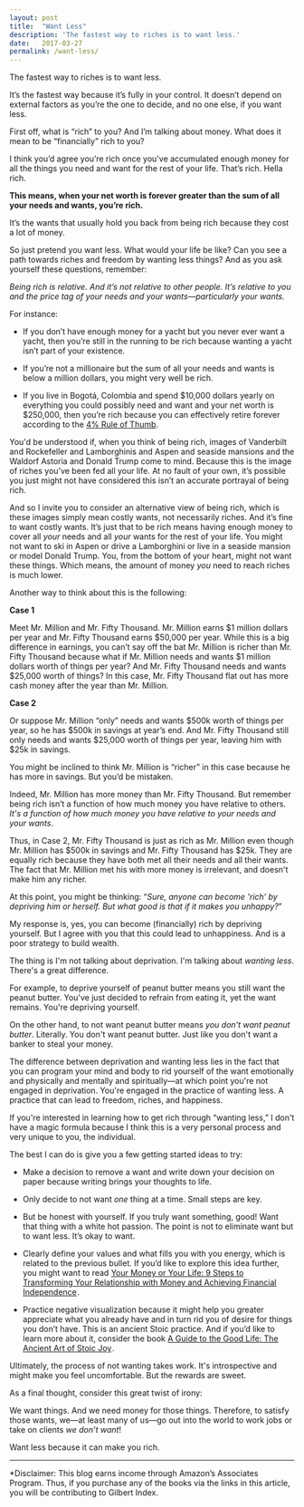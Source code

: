 ```yaml
---
layout: post
title:  "Want Less"
description: 'The fastest way to riches is to want less.'
date:   2017-03-27
permalink: /want-less/
---
```


The fastest way to riches is to want less.

It’s the fastest way because it’s fully in your control. It doesn’t depend on external factors as you’re the one to decide, and no one else, if you want less.  

First off, what is “rich” to you? And I’m talking about money. What does it mean to be “financially” rich to you?

I think you’d agree you’re rich once you've accumulated enough money for all the things you need and want for the rest of your life. That’s rich. Hella rich.

**This means, when your net worth is forever greater than the sum of all your needs and wants, you’re rich.**

It’s the wants that usually hold you back from being rich because they cost a lot of money.

So just pretend you want less. What would your life be like? Can you see a path towards riches and freedom by wanting less things? And as you ask yourself these questions, remember:

*Being rich is relative. And it’s not relative to other people. It’s relative to you and the price tag of your needs and your wants—particularly your wants.*

For instance:

* If you don’t have enough money for a yacht but you never ever want a yacht, then you’re still in the running to be rich because wanting a yacht isn’t part of your existence.

* If you’re not a millionaire but the sum of all your needs and wants is below a million dollars, you might very well be rich.

* If you live in Bogotá, Colombia and spend $10,000 dollars yearly on everything you could possibly need and want and your net worth is $250,000, then you’re rich because you can effectively retire forever according to the [4% Rule of Thumb](https://en.wikipedia.org/wiki/Trinity_study).

You'd be understood if, when you think of being rich, images of Vanderbilt and Rockefeller and Lamborghinis and Aspen and seaside mansions and the Waldorf Astoria and Donald Trump come to mind. Because this is the image of riches you’ve been fed all your life. At no fault of your own, it’s possible you just might not have considered this isn’t an accurate portrayal of being rich.

And so I invite you to consider an alternative view of being rich, which is these images simply mean costly wants, not necessarily riches. And it’s fine to want costly wants. It’s just that to be rich means having enough money to cover all *your* needs and all *your* wants for the rest of your life. You might not want to ski in Aspen or drive a Lamborghini or live in a seaside mansion or model Donald Trump. You, from the bottom of your heart, might not want these things. Which means, the amount of money *you* need to reach riches is much lower.

Another way to think about this is the following:

**Case 1**

Meet Mr. Million and Mr. Fifty Thousand. Mr. Million earns $1 million dollars per year and Mr. Fifty Thousand earns $50,000 per year. While this is a big difference in earnings, you can’t say off the bat Mr. Million is richer than Mr. Fifty Thousand because what if Mr. Million needs and wants $1 million dollars worth of things per year? And Mr. Fifty Thousand needs and wants $25,000 worth of things? In this case, Mr. Fifty Thousand flat out has more cash money after the year than Mr. Million.

**Case 2**

Or suppose Mr. Million “only” needs and wants $500k worth of things per year, so he has $500k in savings at year’s end. And Mr. Fifty Thousand still only needs and wants $25,000 worth of things per year, leaving him with $25k in savings.

You might be inclined to think Mr. Million is “richer” in this case because he has more in savings. But you’d be mistaken.

Indeed, Mr. Million has more money than Mr. Fifty Thousand. But remember being rich isn’t a function of how much money you have relative to others. *It's a function of how much money you have relative to your needs and your wants*.

Thus, in Case 2, Mr. Fifty Thousand is just as rich as Mr. Million even though Mr. Million has $500k in savings and Mr. Fifty Thousand has $25k. They are equally rich because they have both met all their needs and all their wants. The fact that Mr. Million met his with more money is irrelevant, and doesn't make him any richer.

At this point, you might be thinking: “*Sure, anyone can become 'rich’ by depriving him or herself. But what good is that if it makes you unhappy?*”

My response is, yes, you can become (financially) rich by depriving yourself. But I agree with you that this could lead to unhappiness. And is a poor strategy to build wealth.

The thing is I'm not talking about deprivation. I'm talking about *wanting less*. There's a great difference.

For example, to deprive yourself of peanut butter means you still want the peanut butter. You've just decided to refrain from eating it, yet the want remains. You're depriving yourself.

On the other hand, to not want peanut butter means *you don't want peanut butter*. Literally. You don't want peanut butter. Just like you don't want a banker to steal your money.

The difference between deprivation and wanting less lies in the fact that you can program your mind and body​ to rid yourself of the want emotionally and physically and mentally and spiritually—at which point you're not engaged in deprivation. You're engaged in the practice of wanting less. A practice that can lead to freedom, riches, and happiness.

If you're interested in learning how to get rich through “wanting less,” I don't have a magic formula because I think this is a very personal process and very unique to you, the individual.

The best I can do is give you a few getting started ideas to try:

* Make a decision to remove a want and write down your decision on paper because writing brings your thoughts to life.

* Only decide to not want *one* thing at a time. Small steps are key.  

* But be honest with yourself. If you truly want something, good! Want that thing with a white hot passion. The point is not to eliminate want but to want less. It’s okay to want.

* Clearly define your values and what fills you with you energy, which is related to the previous bullet. If you’d like to explore this idea further, you might want to read <a href="https://www.amazon.com/gp/product/0143115766/ref=as_li_tl?ie=UTF8&camp=1789&creative=9325&creativeASIN=0143115766&linkCode=as2&tag=gilbertindex-20&linkId=f4e52e9c51365464be3c212b63f708d8">Your Money or Your Life: 9 Steps to Transforming Your Relationship with Money and Achieving Financial Independence</a><img src="//ir-na.amazon-adsystem.com/e/ir?t=gilbertindex-20&l=am2&o=1&a=0143115766" width="1" height="1" border="0" alt="" style="border:none !important; margin:0px !important;" />.

* Practice negative visualization because it might help you greater appreciate what you already have and in turn rid you of desire for things you don’t have. This is an ancient Stoic practice. And if you’d like to learn more about it, consider the book <a href="https://www.amazon.com/gp/product/B0040JHNQG/ref=as_li_tl?ie=UTF8&camp=1789&creative=9325&creativeASIN=B0040JHNQG&linkCode=as2&tag=gilbertindex-20&linkId=922b3649f288a4cbec33da840e9ffbc4">A Guide to the Good Life: The Ancient Art of Stoic Joy</a><img src="//ir-na.amazon-adsystem.com/e/ir?t=gilbertindex-20&l=am2&o=1&a=B0040JHNQG" width="1" height="1" border="0" alt="" style="border:none !important; margin:0px !important;" />.

Ultimately, the process of not wanting takes work. It's introspective and might make you feel uncomfortable. But the rewards are sweet.

As a final thought, consider this great twist of irony:

We want things. And we need money for those things. Therefore, to satisfy those wants, we—at least many of us—go out into the world to work jobs or take on clients *we don’t want*!

Want less because it can make you rich.

<hr>

*Disclaimer: This blog earns income through Amazon’s Associates Program. Thus, if you purchase any of the books via the links in this article, you will be contributing to Gilbert Index.
